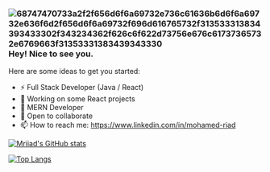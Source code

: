 ### ![68747470733a2f2f656d6f6a69732e736c61636b6d6f6a69732e636f6d2f656d6f6a69732f696d616765732f313533313834393433302f343234362f626c6f622d73756e676c61737365732e6769663f31353331383439343330](https://user-images.githubusercontent.com/48014410/142651738-0eacc41d-1440-4658-8f6d-b373f20b5017.gif) Hey! Nice to see you.

Here are some ideas to get you started:

- ⚡ Full Stack Developer (Java / React)
- 🔭 Working on some React projects
- 🌱 MERN Developer
- 👯 Open to collaborate
- 📫 How to reach me: https://www.linkedin.com/in/mohamed-riad
<!-- - 
- 👯 I’m looking to collaborate
- 🤔 I’m looking for help with ...
- 💬 Ask me about ...
- 📫 How to reach me: ...
- 😄 Pronouns: ...
- ⚡ Fun fact: ...
-->

[![Mriiad's GitHub stats](https://github-readme-stats.vercel.app/api?username=mriiad&count_private=true&contribs,issues,prs&show_icons=true)](https://github.com/mriiad/github-readme-stats)

[![Top Langs](https://github-readme-stats.vercel.app/api/top-langs/?username=mriiad&layout=compact)](https://github.com/anuraghazra/github-readme-stats)

